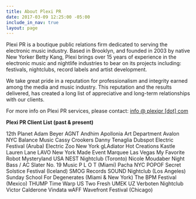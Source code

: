 ```yaml
---
title: About Plexi PR
date: 2017-03-09 12:25:00 -05:00
include_in_nav: true
layout: page
---
```


Plexi PR is a boutique public relations firm dedicated to serving the electronic music industry. Based in Brooklyn, and founded in 2003 by native New Yorker Betty Kang, Plexi brings over 15 years of experience in the electronic music and nightlife industries to bear on its projects including: festivals, nightclubs, record labels and artist development.

We take great pride in a reputation for professionalism and integrity earned among the media and music industry. This reputation and the results delivered, has created a long list of appreciative and long-term relationships with our clients.

For more info on Plexi PR services, please contact: [info @ plexipr \[dot\] com](mailto:info@plexipr.com)

**Plexi PR Client List (past & present)**

12th Planet
Adam Beyer
AGNT
Andhim
Apollonia
Art Department
Avalon NYC
Balance Music
Cassy
Crookers
Danny Tenaglia
Dubspot
Electric Festival (Aruba)
Electric Zoo New York
gLAdiator
Hot Creations
Kastle
Lauren Lane
LAVO New York
Made Event
Marquee Las Vegas
My Favorite Robot
Mysteryland USA
NEST Nightclub (Toronto)
Nicole Moudaber
Night Bass / AC Slater
No. 19 Music
P L O T (Miami)
Pacha NYC
POPOF
Secret Solstice Festival (Iceland)
SMOG Records
SOUND Nightclub (Los Angeles)
Sunday School For Degenerates (Miami & New York)
The BPM Festival (Mexico)
THUMP
Time Warp US
Two Fresh
UMEK
UZ
Verboten Nightclub
Victor Calderone
Vindata
wAFF
Wavefront Festival (Chicago)